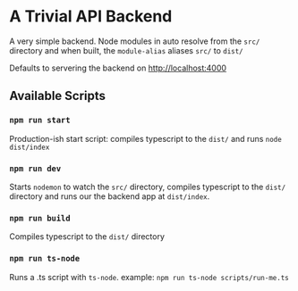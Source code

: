 # A Trivial API Backend

A very simple backend. Node modules in auto resolve from the `src/` directory and when built, the `module-alias` aliases `src/` to `dist/`

Defaults to servering the backend on [http://localhost:4000](http://localhost:4000)

## Available Scripts

### `npm run start`

Production-ish start script: compiles typescript to the `dist/` and runs `node dist/index`

### `npm run dev`

Starts `nodemon` to watch the `src/` directory, compiles typescript to the `dist/` directory and runs our the backend app at `dist/index`.

### `npm run build`

Compiles typescript to the `dist/` directory

### `npm run ts-node`

Runs a .ts script with `ts-node`. example: `npm run ts-node scripts/run-me.ts`
